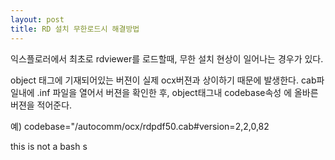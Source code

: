 ```yaml
---
layout: post
title: RD 설치 무한로드시 해결방법
---
```


익스플로러에서 최초로 rdviewer를 로드할때,
무한 설치 현상이 일어나는 경우가 있다.

object 태그에 기재되어있는 버젼이 실제 ocx버젼과 상이하기 때문에 발생한다.
cab파일내에 .inf 파일을 열어서 버젼을 확인한 후,
object태그내 codebase속성 에 올바른 버젼을 적어준다.

예) codebase="/autocomm/ocx/rdpdf50.cab#version=2,2,0,82

this is not a bash
s
